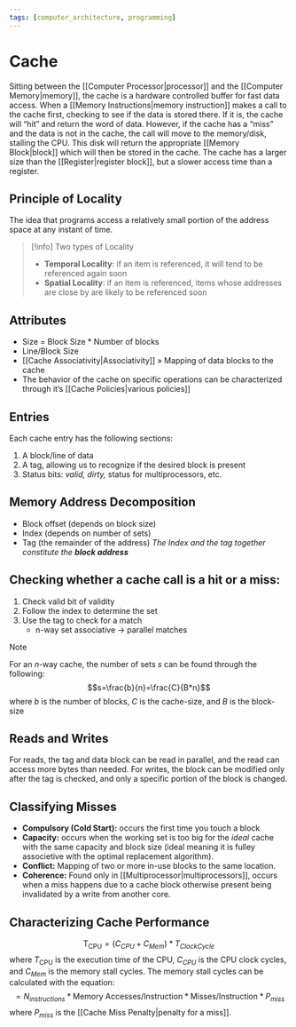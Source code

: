 ```yaml
---
tags: [computer_architecture, programming]
---
```


# Cache

Sitting between the [[Computer Processor|processor]] and the [[Computer Memory|memory]], the cache is a hardware controlled buffer for fast data access. When a [[Memory Instructions|memory instruction]] makes a call to the cache first, checking to see if the data is stored there. If it is, the cache will “hit” and return the word of data. However, if the cache has a “miss” and the data is not in the cache, the call will move to the memory/disk, stalling the CPU. This disk will return the appropriate [[Memory Block|block]] which will then be stored in the cache. The cache has a larger size than the [[Register|register block]], but a slower access time than a register.

## Principle of Locality
The idea that programs access a relatively small portion of the address space at any instant of time.
>[!info] Two types of Locality
>- **Temporal Locality**: if an item is referenced, it will tend to be referenced again soon
>- **Spatial Locality**: if an item is referenced, items whose addresses are close by are likely to be referenced soon

## Attributes
- Size = Block Size $*$ Number of blocks
- Line/Block Size
- [[Cache Associativity|Associativity]] » Mapping of data blocks to the cache
- The behavior of the cache on specific operations can be characterized through it’s [[Cache Policies|various policies]]

## Entries
Each cache entry has the following sections:
1. A block/line of data
2. A tag, allowing us to recognize if the desired block is present
3. Status bits: *valid, dirty,* status for multiprocessors, etc.

## Memory Address Decomposition
- Block offset (depends on block size)
- Index (depends on number of sets)
- Tag (the remainder of the address)
*The Index and the tag together constitute the **block address***

## Checking whether a cache call is a hit or a miss:
1. Check valid bit of validity
2. Follow the index to determine the set
3. Use the tag to check for a match
	- n-way set associative → parallel matches
>[!note] 
>For an $n$-way cache, the number of sets $s$ can be found through the following:
>$$s=\frac{b}{n}=\frac{C}{B*n}$$
>where $b$ is the number of blocks, $C$ is the cache-size, and $B$ is the block-size

## Reads and Writes
For reads, the tag and data block can be read in parallel, and the read can access more bytes than needed. For writes, the block can be modified only after the tag is checked, and only a specific portion of the block is changed.

## Classifying Misses
- **Compulsory (Cold Start):** occurs the first time you touch a block
- **Capacity:** occurs when the working set is too big for the *ideal* cache with the same capacity and block size (ideal meaning it is fulley associetive with the optimal replacement algorithm).
- **Conflict:** Mapping of two or more in-use blocks to the same location.
- **Coherence:** Found only in [[Multiprocessor|multiprocessors]], occurs when a miss happens due to a cache block otherwise present being invalidated by a write from another core.

## Characterizing Cache Performance

$$\text{T}_{\text{CPU}}=(C_{CPU}+C_{Mem})*T_{Clock Cycle}$$
where $T_{\text{CPU}}$ is the execution time of the CPU, $C_{CPU}$ is the CPU clock cycles, and $C_{Mem}$ is the memory stall cycles. The memory stall cycles can be calculated with the equation: 
$$=N_{instructions}*\text{Memory Accesses/Instruction}*\text{Misses/Instruction}*P_{miss}$$
where $P_{miss}$ is the [[Cache Miss Penalty|penalty for  a miss]].